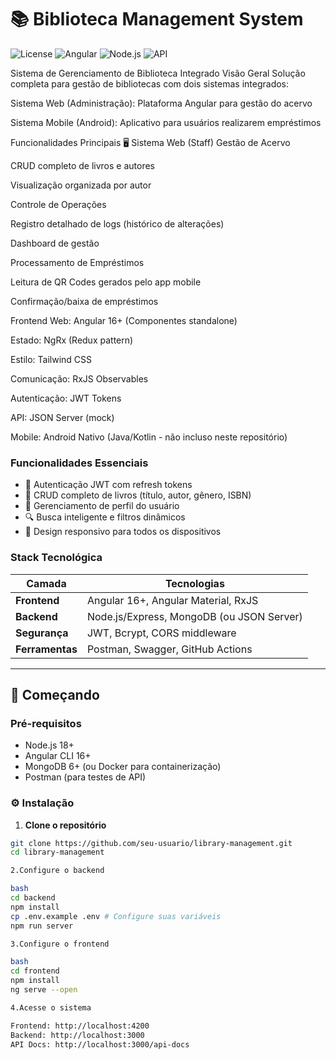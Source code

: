 # 📚 Biblioteca Management System

![License](https://img.shields.io/badge/license-MIT-blue.svg)
![Angular](https://img.shields.io/badge/Angular-16+-DD0031.svg)
![Node.js](https://img.shields.io/badge/Node.js-18+-339933.svg)
![API](https://img.shields.io/badge/API-JWT_Protected-FF6F61.svg)

Sistema de Gerenciamento de Biblioteca Integrado
Visão Geral
Solução completa para gestão de bibliotecas com dois sistemas integrados:

Sistema Web (Administração): Plataforma Angular para gestão do acervo

Sistema Mobile (Android): Aplicativo para usuários realizarem empréstimos

Funcionalidades Principais
🖥️ Sistema Web (Staff)
Gestão de Acervo

CRUD completo de livros e autores

Visualização organizada por autor

Controle de Operações

Registro detalhado de logs (histórico de alterações)

Dashboard de gestão

Processamento de Empréstimos

Leitura de QR Codes gerados pelo app mobile

Confirmação/baixa de empréstimos


Frontend Web: Angular 16+ (Componentes standalone)

Estado: NgRx (Redux pattern)

Estilo: Tailwind CSS

Comunicação: RxJS Observables

Autenticação: JWT Tokens

API: JSON Server (mock)

Mobile: Android Nativo (Java/Kotlin - não incluso neste repositório)
### Funcionalidades Essenciais
- 🔐 Autenticação JWT com refresh tokens
- 📖 CRUD completo de livros (título, autor, gênero, ISBN)
- 👤 Gerenciamento de perfil do usuário
- 🔍 Busca inteligente e filtros dinâmicos
- 📱 Design responsivo para todos os dispositivos

### Stack Tecnológica
| Camada       | Tecnologias                                 |
|--------------|--------------------------------------------|
| **Frontend** | Angular 16+, Angular Material, RxJS        |
| **Backend**  | Node.js/Express, MongoDB (ou JSON Server)  |
| **Segurança**| JWT, Bcrypt, CORS middleware               |
| **Ferramentas**| Postman, Swagger, GitHub Actions         |

---

## 🚀 Começando

### Pré-requisitos
- Node.js 18+
- Angular CLI 16+
- MongoDB 6+ (ou Docker para containerização)
- Postman (para testes de API)

### ⚙️ Instalação

1. **Clone o repositório**
```bash
git clone https://github.com/seu-usuario/library-management.git
cd library-management

2.Configure o backend

bash
cd backend
npm install
cp .env.example .env # Configure suas variáveis
npm run server

3.Configure o frontend

bash
cd frontend
npm install
ng serve --open

4.Acesse o sistema

Frontend: http://localhost:4200
Backend: http://localhost:3000
API Docs: http://localhost:3000/api-docs

